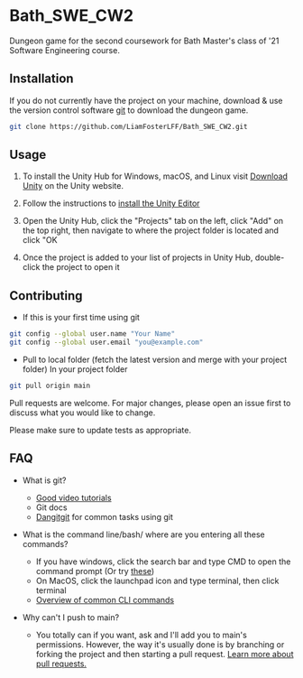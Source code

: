 # Bath_SWE_CW2
Dungeon game for the second coursework for Bath Master's class of '21 Software Engineering course. 

## Installation

If you do not currently have the project on your machine, download & use the version control software [git](https://git-scm.com/downloads/) to download the dungeon game.

```bash
git clone https://github.com/LiamFosterLFF/Bath_SWE_CW2.git
```

## Usage

1. To install the Unity Hub for Windows, macOS, and Linux visit [Download Unity](https://unity3d.com/get-unity/download?_ga=2.209152402.1644705729.1604169206-1437629805.1604169206) on the Unity website.

2. Follow the instructions to [install the Unity Editor](https://docs.unity3d.com/Manual/GettingStartedInstallingHub.html)

3. Open the Unity Hub, click the "Projects" tab on the left, click "Add" on the top right, then navigate to where the project folder is located and click "OK

4. Once the project is added to your list of projects in Unity Hub, double-click the project to open it

## Contributing
- If this is your first time using git
```bash
git config --global user.name "Your Name"
git config --global user.email "you@example.com"
```

- Pull to local folder (fetch the latest version and merge with your project folder)
In your project folder
```bash
git pull origin main
```

Pull requests are welcome. For major changes, please open an issue first to discuss what you would like to change.

Please make sure to update tests as appropriate.

## FAQ
- What is git?
  * [Good video tutorials](https://www.youtube.com/watch?v=BCQHnlnPusY&list=PLRqwX-V7Uu6ZF9C0YMKuns9sLDzK6zoiV)
  * Git docs
  * [Dangitgit](https://dangitgit.com/en) for common tasks using git
  
- What is the command line/bash/ where are you entering all these commands?
  * If you have windows, click the search bar and type CMD to open the command prompt (Or try [these](https://www.digitalcitizen.life/open-cmd))
  * On MacOS, click the launchpad icon and type terminal, then click terminal
  * [Overview of common CLI commands](https://www.w3schools.com/whatis/whatis_cli.asp)
  
- Why can't I push to main?
  * You totally can if you want, ask and I'll add you to main's permissions. However, the way it's usually done is by branching or forking the project and then starting a pull request. [Learn more about pull requests.](https://docs.github.com/en/free-pro-team@latest/github/collaborating-with-issues-and-pull-requests/about-pull-requests)
